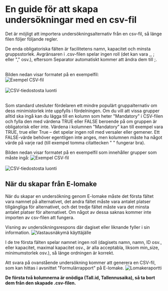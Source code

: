 # En guide för att skapa undersökningar med en csv-fil

Det är möjligt att importera undersökningsalternativ från en csv-fil, så länge filen följer följande regler.</br>

De enda obligatoriska fälten är facilitetens namn, kapacitet och minsta gruppsstorlek. Avgränsaren i .csv-filen spelar ingen roll (det kan vara ,, ; eller "," osv.), eftersom Separator automatiskt kommer att ändra dem till ;. </br></br>

Bilden nedan visar formatet på en exempelfil:</br>
<img src="/images/csv.png" alt="Exempel CSV-fil" class="md-image-small">
</br></br>
<img src="/images/csv-create.png" alt="CSV-tiedostosta luonti" class="md-image-small">
</br></br>

Som standard utesluter fördelaren ett mindre populärt gruppalternativ om dess minimistorlek inte uppfylls i fördelningen. Om du vill att vissa grupper alltid ska ingå kan du lägga till en kolumn som heter "Mandatory" i CSV-filen och fylla den med värdena TRUE eller FALSE beroende på om gruppen är obligatorisk eller inte. Värdena i kolumnen "Mandatory" kan till exempel vara TRUE, true eller True – det spelar ingen roll med versaler eller gemener. Ett FALSE-värde behöver egentligen inte anges, men kolumnen måste ha något värde på varje rad (till exempel tomma citattecken " " fungerar bra).

Bilden nedan visar formatet på en exempelfil som innehåller grupper som måste ingå:
<img src="/images/csv2.png" alt="Exempel CSV-fil">
</br></br>
<img src="/images/csv2-create.png" alt="CSV-tiedostosta luonti" class="md-image-small">

## När du skapar från E-lomake

När du skapar en undersökning genom E-lomake måste det första fältet vara namnet på alternativet, det andra fältet måste vara antalet platser tillgängliga för alternativet, och det tredje fältet måste vara det minsta antalet platser för alternativet. Om något av dessa saknas kommer inte importen av csv-filen att fungera.

Visning av undersökningsrespons där dagiset eller liknande fyller i sin information.
<img src="/images/csv-reply-view.png" alt="Vastausnäkymä käyttäjälle">

I de tre första fälten spelar namnet ingen roll (dagisets namn, namn, ID osv., eller kapacitet, maximal kapacitet osv., är alla acceptabla, liksom min_size, minimumstorlek osv.), så länge ordningen är korrekt.

Att svara på ovanstående undersökning kommer att generera en CSV-fil, som kan hittas i avsnittet "Formulärrapport" på E-lomake.
<img src="/images/csv-report-view.png" alt="Lomakeraportti">

<strong>De första två kolumnerna är onödiga (Tall.id, Tallennusaika), så ta bort dem från den skapade .csv-filen.</strong>
